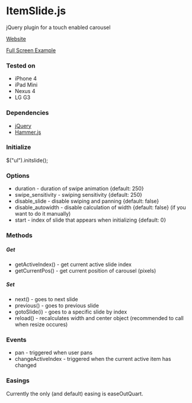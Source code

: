 ItemSlide.js
===================

jQuery plugin for a touch enabled carousel

[Website](http://itemslide.github.io/)

[Full Screen Example](http://itemslide.github.io/examples/fullscreen_navigation/)

### Tested on
- iPhone 4
- iPad Mini
- Nexus 4
- LG G3


### Dependencies
- [jQuery](http://jquery.com/)
- [Hammer.js](http://hammerjs.github.io/)


### Initialize

$("ul").initslide();

### Options

- duration - duration of swipe animation {default: 250}
- swipe_sensitivity - swiping sensitivity {default: 250}
- disable_slide - disable swiping and panning {default: false}
- disable_autowidth - disable calculation of width {default: false} 
(if you want to do it manually)
- start - index of slide that appears when initializing {default: 0}

### Methods
##### Get
- getActiveIndex() - get current active slide index
- getCurrentPos() - get current position of carousel (pixels)

##### Set
- next() - goes to next slide
- previous() - goes to previous slide
- gotoSlide(i) - goes to a specific slide by index
- reload() - recalculates width and center object (recommended to call when resize occures)
		
### Events
- pan - triggered when user pans
- changeActiveIndex - triggered when the current active item has changed

### Easings

Currently the only (and default) easing is easeOutQuart.